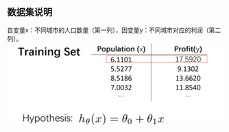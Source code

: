 ## 数据集说明
自变量x：不同城市的人口数量（第一列），因变量y：不同城市对应的利润（第二列）。
![image](https://github.com/JNAIC/24_reports/blob/main/Task/Simple%20%20Linear%20Regression/img/Simple%20Linear%20Regression.png)
